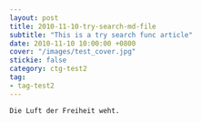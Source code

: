 ```yaml
---
layout: post
title: 2010-11-10-try-search-md-file
subtitle: "This is a try search func article"
date: 2010-11-10 10:00:00 +0800
cover: "/images/test_cover.jpg"
stickie: false
category: ctg-test2
tag:
- tag-test2
---
```

    Die Luft der Freiheit weht.
            